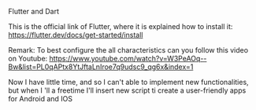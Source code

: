 ﻿Flutter and Dart


This is the official link of Flutter, where it is explained how to install it:  https://flutter.dev/docs/get-started/install

Remark: To best configure the all characteristics can you follow this video on Youtube: https://www.youtube.com/watch?v=W3PeAOq--Bw&list=PL0qAPtx8YtJftaLnIroe7q9udsc9_qg6x&index=1 

Now I have little time, and so I can't able to implement new functionalities, but when I 'll a freetime I'll insert new script ti create a user-friendly apps for Android and IOS
